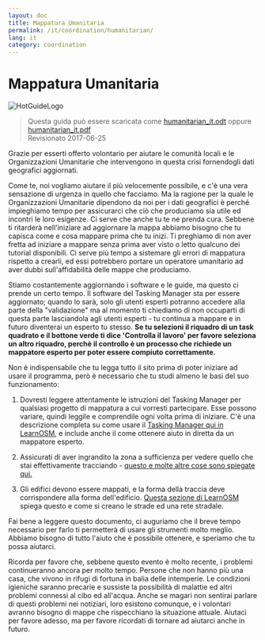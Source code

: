```yaml
---
layout: doc
title: Mappatura Umanitaria
permalink: /it/coordination/humanitarian/
lang: it
category: coordination
---
```


# Mappatura Umanitaria

![HotGuideLogo](/images/logo.png)

> Questa guida può essere scaricata come [humanitarian_it.odt](/files/humanitarian_it.odt) oppure [humanitarian_it.pdf](/files/humanitarian_it.pdf)  
> Revisionato 2017-06-25

Grazie per esserti offerto volontario per aiutare le comunità locali e le Organizzazioni Umanitarie che intervengono in questa crisi fornendogli dati geografici aggiornati.  

Come te, noi vogliamo aiutare il più velocemente possibile, e c'è una vera sensazione di urgenza in quello che facciamo. Ma la ragione per la quale le Organizzazioni Umanitarie dipendono da noi per i dati geografici è perché impieghiamo tempo per assicurarci che ciò che produciamo sia utile ed incontri le loro esigenze. Ci serve che anche tu te ne prenda cura. Sebbene ti ritarderà nell'iniziare ad aggiornare la mappa abbiamo bisogno che tu capisca come e cosa mappare prima che tu inizi. Ti preghiamo di non aver fretta ad iniziare a mappare senza prima aver visto o letto qualcuno dei tutorial disponibili. Ci serve più tempo a sistemare gli errori di mappatura rispetto a crearli, ed essi potrebbero portare un operatore umanitario ad aver dubbi sull'affidabilità delle mappe che produciamo.  

Stiamo costantemente aggiornando i software e le guide, ma questo ci prende un certo tempo. Il software del Tasking Manager sta per essere aggiornato; quando lo sarà, solo gli utenti esperti potranno accedere alla parte della "validazione" ma al momento ti chiediamo di non occuparti di questa parte lasciandola agli utenti esperti - tu continua a mappare e in futuro diventerai un esperto tu stesso. **Se tu selezioni il riquadro di un task quadrato e il bottone verde ti dice 'Controlla il lavoro' per favore seleziona un altro riquadro, perchè il controllo è un processo che richiede un mappatore esperto per poter essere compiuto correttamente.**  

Non è indispensabile che tu legga tutto il sito prima di poter iniziare ad usare il programma, però è necessario che tu studi almeno le basi del suo funzionamento:  

1. Dovresti leggere attentamente le istruzioni del Tasking Manager per qualsiasi progetto di mappatura a cui vorresti partecipare. Esse possono variare, quindi leggile e comprendile ogni volta prima di iniziare. C'è una descrizione completa su come usare il [Tasking Manager qui in LearnOSM](/it/coordination/tasking-manager/), e include anche il come ottenere aiuto in diretta da un mappatore esperto.  

2. Assicurati di aver ingrandito la zona a sufficienza per vedere quello che stai effettivamente tracciando - [questo e molte altre cose sono spiegate qui.](/it/coordination/remote/)  

3. Gli edifici devono essere mappati, e la forma della traccia deve corrispondere alla forma dell'edificio. [Questa sezione di LearnOSM](/it/coordination/remote-tracing/) spiega questo e come si creano le strade ed una rete stradale.  

Fai bene a leggere questo documento, ci auguriamo che il breve tempo necessario per farlo ti permetterà di usare gli strumenti molto meglio. Abbiamo bisogno di tutto l'aiuto che è possibile ottenere, e speriamo che tu possa aiutarci.  

Ricorda per favore che, sebbene questo evento è molto recente, i problemi continueranno ancora per molto tempo. Persone che non hanno più una casa, che vivono in rifugi di fortuna in balia delle intemperie. Le condizioni igieniche saranno precarie e sussiste la possibilità di malattie ed altri problemi connessi al cibo ed all'acqua. Anche se magari non sentirai parlare di questi problemi nei notiziari, loro esistono comunque, e i volontari avranno bisogno di mappe che rispecchiano la situazione attuale. Aiutaci per favore adesso, ma per favore ricordati di tornare ad aiutarci anche in futuro. 
